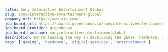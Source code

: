 ```yaml
---
title: Sony Interactive Entertainment Global
slug: sony-interactive-entertainment-global
company_url: https://www.sie.com/
job_board_url: https://boards.greenhouse.io/sonyinteractiveentertainmentglobal
job_board_provider: greenhouse
job_board_hostname: sonyinteractiveentertainmentglobal
description: We’re leading the way in developing the games, hardware, digital services and interactive entertainment that are defining the game industry.
tags: ['gaming', 'hardware', 'digital-services', 'entertainment']
---
```

